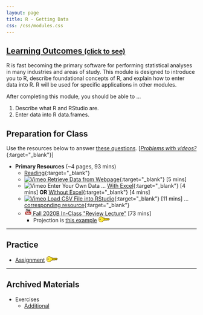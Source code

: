 ```yaml
---
layout: page
title: R - Getting Data
css: /css/modules.css
---
```


<div class="panel-group-ILOs">
  <div class="panel panel-default">
    <div class="panel-heading">
      <h2 class="panel-title">
        <a data-toggle="collapse" href="#ILOs">Learning Outcomes <small>(click to see)</small></a>
      </h2>
    </div>
    <div id="ILOs" class="panel-collapse collapse">
      <div class="panel-body">
R is fast becoming the primary software for performing statistical analyses in many industries and areas of study.  This module is designed to introduce you to R, describe foundational concepts of R, and explain how to enter data into R.  R will be used for specific applications in other modules.

<p>After completing this module, you should be able to ...</p>

<ol>
  <li>Describe what R and RStudio are.</li>
  <li>Enter data into R data.frames.</li>
</ol>
      </div>
    </div>
  </div>
</div>

## Preparation for Class

Use the resources below to answer [these questions](Prep/RData). [[*Problems with videos?*](../resources/FAQs/videos){:target="_blank"}]

* **Primary Resources** (~4 pages, 93 mins)
  * [Reading](http://derekogle.com/Book107/RData.html){:target="_blank"}
  * [![Vimeo](../img/dhovid.png) Retrieve Data from Webpage](https://vimeo.com/438639446){:target="_blank"} [5 mins]
  * ![Vimeo](../img/dhovid.png) Enter Your Own Data ... [With Excel](https://vimeo.com/user45324800/ncstats-preparedataexcel){:target="_blank"} [4 mins] **OR** [Without Excel](https://vimeo.com/user45324800/ncstats-preparedatatextfile){:target="_blank"} [4 mins]
  * [![Vimeo](../img/dhovid.png) Load CSV File into RStudio](https://vimeo.com/439307575){:target="_blank"} [11 mins] ... [corresponding resource](HO/Penguins.html#RData){:target="_blank"}
  * [![YouTube](../img/youtube.png) Fall 2020B In-Class "Review Lecture"](https://youtu.be/jAbjmXb-MS8) [73 mins]
    * Projection is [this example](CE/RData_CExmpl) [![Decoration](../img/key.png)](CE/KEY_RData_CExmpl)

----

## Practice

* [Assignment](CE/RData_CE1) [![Decoration](../img/key.png)](CE/KEY_RData_CE)

----

## Archived Materials

* Exercises
  * [Additional](CE/RData_CE2)
